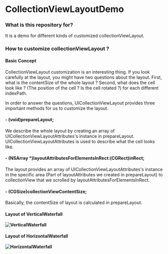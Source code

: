 # CollectionViewLayoutDemo

### What is this repository for? ###

It is a demo for different kinds of customized collectionViewLayout.


### How to customize collectionViewLayout ?

#### Basic Concept ####

CollectionViewLayout customization is an interesting thing. If you look carefully at the layout, you might have two questions about the layout. First, what is the contentSize of the whole layout ? Second, what does the cell look like ? (The position of the cell ? Is the cell rotated ?) for each different indexPath.

In order to answer the questions, UICollectionViewLayout provides three important methods for us to customize the layout.

#### - (void)prepareLayout; ####

We describe the whole layout by creating an array of UICollectionViewLayoutAttributes's instance in prepareLayout. UICollectionViewLayoutAttributes is used to describe what the cell looks like.

#### - (NSArray *)layoutAttributesForElementsInRect:(CGRect)inRect; ####

The layout provides an array of UICollectionViewLayoutAttributes's instance in the specific area (Part of layoutAttributes we created in prepareLayout) to collectionView that we scrolled by layoutAttributesForElementsInRect.

#### - (CGSize)collectionViewContentSize; ####

Basically, the contentSize of layout is calculated in prepareLayout.

#### Layout of VerticalWaterfall <br/><br/> ![VerticalWaterfall](https://dl.dropboxusercontent.com/u/17691359/screenshots/VerticalWaterfall.gif)
#### Layout of HorizontalWaterfall <br/><br/> ![HorizontalWaterfall](https://dl.dropboxusercontent.com/u/17691359/screenshots/HonrizontalWaterfall.png)
